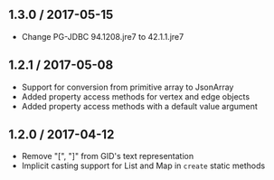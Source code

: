 1.3.0 / 2017-05-15
------------------
* Change PG-JDBC 94.1208.jre7 to 42.1.1.jre7

1.2.1 / 2017-05-08
------------------
* Support for conversion from primitive array to JsonArray
* Added property access methods for vertex and edge objects
* Added property access methods with a default value argument

1.2.0 / 2017-04-12
------------------
* Remove "[", "]" from GID's text representation
* Implicit casting support for List and Map in `create` static methods